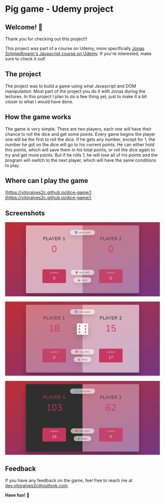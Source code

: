 # Pig game - Udemy project

## Welcome! 👋

Thank you for checking out this project!!

This project was part of a course on Udemy, more specifically [Jonas Schmedtmann's Javascript course on Udemy](https://www.udemy.com/course/the-complete-javascript-course/). If you're interested, make sure to check it out!


## The project

The project was to build a game using what Javascript and DOM manipulation. Most part of the project you do it with Jonas during the lectures. In this project I plan to do a few thing yet, just to make it a bit closer to what I would have done.


## How the game works

The game is very simple. There are two players, each one will have their chance to roll the dice and get some points. Every game begins the player one will be the first to roll the dice. If he gets any number, except for 1, the number he got on the dice will go to his current points. He can either hold this points, which will save them in his total points, or roll the dice again to try and get more points. But if he rolls 1, he will lose all of his points and the program will switch to the next player, which will have the same conditions to play.

## Where can I play the game

[https://vitoralves2c.github.io/dice-game/](https://vitoralves2c.github.io/dice-game/)

## Screenshots

![Beginning](screenshots/screenshot1.png)

![Mid-game](screenshots/screenshot2.png)

![End](screenshots/screenshot3.png)


## Feedback

If you have any feedback on the game, feel free to reach me at dev.vitoralves2c@outlook.com.


**Have fun!** 🚀
